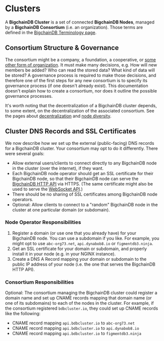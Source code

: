 <!---
Copyright BigchainDB GmbH and BigchainDB contributors
SPDX-License-Identifier: (Apache-2.0 AND CC-BY-4.0)
Code is Apache-2.0 and docs are CC-BY-4.0
--->

# Clusters

A **BigchainDB Cluster** is a set of connected **BigchainDB Nodes**, managed by a **BigchainDB Consortium** (i.e. an organization). Those terms are defined in the [BigchainDB Terminology page](https://docs.bigchaindb.com/en/latest/terminology.html).

## Consortium Structure & Governance

The consortium might be a company, a foundation, a cooperative, or [some other form of organization](https://en.wikipedia.org/wiki/Organizational_structure).
It must make many decisions, e.g. How will new members be added? Who can read the stored data? What kind of data will be stored?
A governance process is required to make those decisions, and therefore one of the first steps for any new consortium is to specify its governance process (if one doesn't already exist).
This documentation doesn't explain how to create a consortium, nor does it outline the possible governance processes.

It's worth noting that the decentralization of a BigchainDB cluster depends,
to some extent, on the decentralization of the associated consortium. See the pages about [decentralization](https://docs.bigchaindb.com/en/latest/decentralized.html) and [node diversity](https://docs.bigchaindb.com/en/latest/diversity.html).

## Cluster DNS Records and SSL Certificates

We now describe how *we* set up the external (public-facing) DNS records for a BigchainDB cluster. Your consortium may opt to do it differently.
There were several goals:

* Allow external users/clients to connect directly to any BigchainDB node in the cluster (over the internet), if they want.
* Each BigchainDB node operator should get an SSL certificate for their BigchainDB node, so that their BigchainDB node can serve the [BigchainDB HTTP API](http-client-server-api.html) via HTTPS. (The same certificate might also be used to serve the [WebSocket API](websocket-event-stream-api.html).)
* There should be no sharing of SSL certificates among BigchainDB node operators.
* Optional: Allow clients to connect to a "random" BigchainDB node in the cluster at one particular domain (or subdomain).

### Node Operator Responsibilities

1. Register a domain (or use one that you already have) for your BigchainDB node. You can use a subdomain if you like. For example, you might opt to use `abc-org73.net`, `api.dynabob8.io` or `figmentdb3.ninja`.
2. Get an SSL certificate for your domain or subdomain, and properly install it in your node (e.g. in your NGINX instance).
3. Create a DNS A Record mapping your domain or subdomain to the public IP address of your node (i.e. the one that serves the BigchainDB HTTP API).

### Consortium Responsibilities

Optional: The consortium managing the BigchainDB cluster could register a domain name and set up CNAME records mapping that domain name (or one of its subdomains) to each of the nodes in the cluster. For example, if the consortium registered `bdbcluster.io`, they could set up CNAME records like the following:

* CNAME record mapping `api.bdbcluster.io` to `abc-org73.net`
* CNAME record mapping `api.bdbcluster.io` to `api.dynabob8.io`
* CNAME record mapping `api.bdbcluster.io` to `figmentdb3.ninja`
